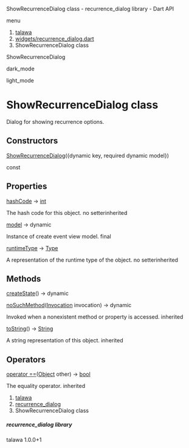 




ShowRecurrenceDialog class - recurrence\_dialog library - Dart API







menu

1. [talawa](../index.html)
2. [widgets/recurrence\_dialog.dart](../file-___home_harshil_Desktop_open-source_palisadoes_talawa_lib_widgets_recurrence_dialog/)
3. ShowRecurrenceDialog class

ShowRecurrenceDialog


dark\_mode

light\_mode




# ShowRecurrenceDialog class


Dialog for showing recurrence options.


## Constructors

[ShowRecurrenceDialog](../file-___home_harshil_Desktop_open-source_palisadoes_talawa_lib_widgets_recurrence_dialog/ShowRecurrenceDialog/ShowRecurrenceDialog.html)({dynamic key, required dynamic model})

const



## Properties

[hashCode](https://api.flutter.dev/flutter/dart-core/Object/hashCode.html)
→ [int](https://api.flutter.dev/flutter/dart-core/int-class.html)

The hash code for this object.
no setterinherited

[model](../file-___home_harshil_Desktop_open-source_palisadoes_talawa_lib_widgets_recurrence_dialog/ShowRecurrenceDialog/model.html)
→ dynamic

Instance of create event view model.
final

[runtimeType](https://api.flutter.dev/flutter/dart-core/Object/runtimeType.html)
→ [Type](https://api.flutter.dev/flutter/dart-core/Type-class.html)

A representation of the runtime type of the object.
no setterinherited



## Methods

[createState](../file-___home_harshil_Desktop_open-source_palisadoes_talawa_lib_widgets_recurrence_dialog/ShowRecurrenceDialog/createState.html)()
→ dynamic



[noSuchMethod](https://api.flutter.dev/flutter/dart-core/Object/noSuchMethod.html)([Invocation](https://api.flutter.dev/flutter/dart-core/Invocation-class.html) invocation)
→ dynamic


Invoked when a nonexistent method or property is accessed.
inherited

[toString](https://api.flutter.dev/flutter/dart-core/Object/toString.html)()
→ [String](https://api.flutter.dev/flutter/dart-core/String-class.html)


A string representation of this object.
inherited



## Operators

[operator ==](https://api.flutter.dev/flutter/dart-core/Object/operator_equals.html)([Object](https://api.flutter.dev/flutter/dart-core/Object-class.html) other)
→ [bool](https://api.flutter.dev/flutter/dart-core/bool-class.html)


The equality operator.
inherited



 


1. [talawa](../index.html)
2. [recurrence\_dialog](../file-___home_harshil_Desktop_open-source_palisadoes_talawa_lib_widgets_recurrence_dialog/)
3. ShowRecurrenceDialog class

##### recurrence\_dialog library





talawa
1.0.0+1






